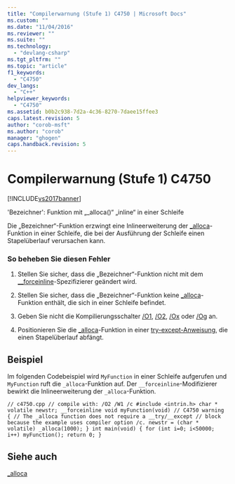```yaml
---
title: "Compilerwarnung (Stufe 1) C4750 | Microsoft Docs"
ms.custom: ""
ms.date: "11/04/2016"
ms.reviewer: ""
ms.suite: ""
ms.technology: 
  - "devlang-csharp"
ms.tgt_pltfrm: ""
ms.topic: "article"
f1_keywords: 
  - "C4750"
dev_langs: 
  - "C++"
helpviewer_keywords: 
  - "C4750"
ms.assetid: b0b2c938-7d2a-4c36-8270-7daee15ffee3
caps.latest.revision: 5
author: "corob-msft"
ms.author: "corob"
manager: "ghogen"
caps.handback.revision: 5
---
```

# Compilerwarnung (Stufe 1) C4750
[!INCLUDE[vs2017banner](../../assembler/inline/includes/vs2017banner.md)]

'Bezeichner': Funktion mit „\_alloca\(\)“ „inline“ in einer Schleife  
  
 Die „Bezeichner“\-Funktion erzwingt eine Inlineerweiterung der [\_alloca](../../c-runtime-library/reference/alloca.md)\-Funktion in einer Schleife, die bei der Ausführung der Schleife einen Stapelüberlauf verursachen kann.  
  
### So beheben Sie diesen Fehler  
  
1.  Stellen Sie sicher, dass die „Bezeichner“\-Funktion nicht mit dem [\_\_forceinline](../../misc/inline-inline-forceinline.md)\-Spezifizierer geändert wird.  
  
2.  Stellen Sie sicher, dass die „Bezeichner“\-Funktion keine [\_alloca](../../c-runtime-library/reference/alloca.md)\-Funktion enthält, die sich in einer Schleife befindet.  
  
3.  Geben Sie nicht die Kompilierungsschalter [\/O1](../../build/reference/o1-o2-minimize-size-maximize-speed.md), [\/O2](../../build/reference/o1-o2-minimize-size-maximize-speed.md), [\/Ox](../../build/reference/ox-full-optimization.md) oder [\/Og](../../build/reference/og-global-optimizations.md) an.  
  
4.  Positionieren Sie die [\_alloca](../../c-runtime-library/reference/alloca.md)\-Funktion in einer [try\-except\-Anweisung](../../cpp/try-except-statement.md), die einen Stapelüberlauf abfängt.  
  
## Beispiel  
 Im folgenden Codebeispiel wird `MyFunction` in einer Schleife aufgerufen und `MyFunction` ruft die `_alloca`\-Funktion auf. Der `__forceinline`\-Modifizierer bewirkt die Inlineerweiterung der `_alloca`\-Funktion.  
  
```  
// c4750.cpp // compile with: /O2 /W1 /c #include <intrin.h> char * volatile newstr; __forceinline void myFunction(void) // C4750 warning { // The _alloca function does not require a __try/__except // block because the example uses compiler option /c. newstr = (char * volatile) _alloca(1000); } int main(void) { for (int i=0; i<50000; i++) myFunction(); return 0; }  
```  
  
## Siehe auch  
 [\_alloca](../../c-runtime-library/reference/alloca.md)